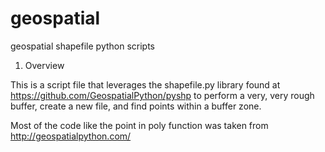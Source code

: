 geospatial
==========

geospatial shapefile python scripts


1. Overview

This is a script file that leverages the shapefile.py library found at https://github.com/GeospatialPython/pyshp to perform a 
very, very rough buffer, create a new file, and find points within a buffer zone.

Most of the code like the point in poly function was taken from  http://geospatialpython.com/ 

